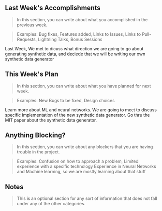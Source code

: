 ## Last Week's Accomplishments

> In this section, you can write about what you accomplished in the previous week.

> Examples:
> Bug fixes, Features added, Links to Issues, Links to Pull-Requests, Lightning Talks, Bonus Sessions

Last Week, We met to dicuss what direction we are going to go about generating synthetic data, and deciede that we will be writing our own synthetic data generator

## This Week's Plan

> In this section, you can write about what you have planned for next week.

> Examples: New Bugs to be fixed, Design choices

Learn more about ML and neural networks. We are going to meet to discuss specific implementation of the new synthetic data generator. Go thru the MIT paper about the synthetic data generator.

## Anything Blocking?

> In this section, you can write about any blockers that you are having trouble in the project.

> Examples: Confusion on how to approach a problem, Limited experience with a specific technology
Experience in Neural Networks and Machine learning, so we are mostly learning about that stuff
## Notes

> This is an optional section for any sort of information that does not fall under any of the other categories.
